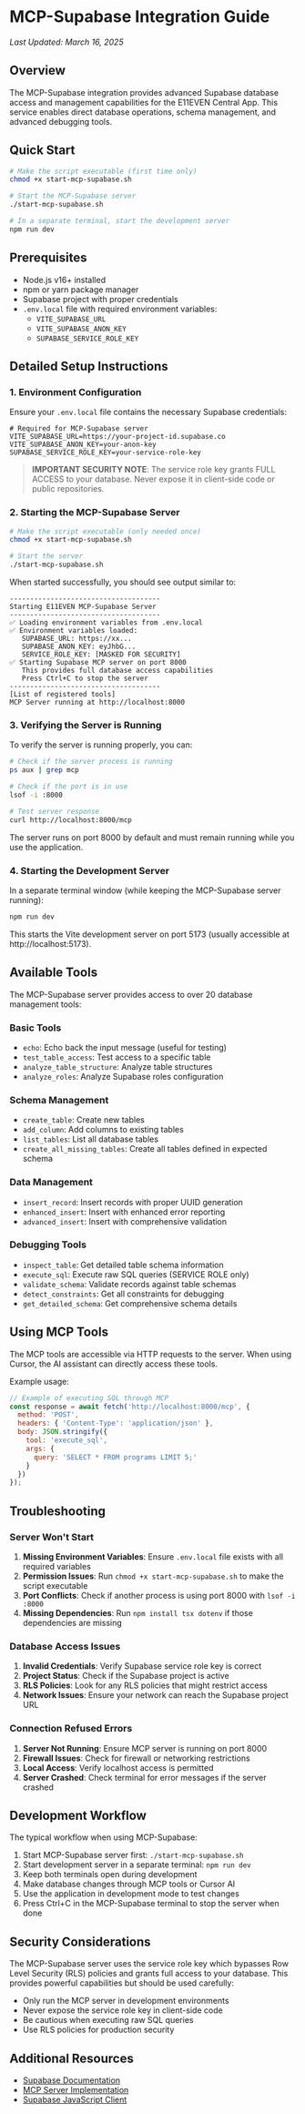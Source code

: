 # MCP-Supabase Integration Guide

*Last Updated: March 16, 2025*

## Overview

The MCP-Supabase integration provides advanced Supabase database access and management capabilities for the E11EVEN Central App. This service enables direct database operations, schema management, and advanced debugging tools.

## Quick Start

```bash
# Make the script executable (first time only)
chmod +x start-mcp-supabase.sh

# Start the MCP-Supabase server
./start-mcp-supabase.sh

# In a separate terminal, start the development server
npm run dev
```

## Prerequisites

- Node.js v16+ installed
- npm or yarn package manager
- Supabase project with proper credentials
- `.env.local` file with required environment variables:
  - `VITE_SUPABASE_URL`
  - `VITE_SUPABASE_ANON_KEY`
  - `SUPABASE_SERVICE_ROLE_KEY`

## Detailed Setup Instructions

### 1. Environment Configuration

Ensure your `.env.local` file contains the necessary Supabase credentials:

```
# Required for MCP-Supabase server
VITE_SUPABASE_URL=https://your-project-id.supabase.co
VITE_SUPABASE_ANON_KEY=your-anon-key
SUPABASE_SERVICE_ROLE_KEY=your-service-role-key
```

> **IMPORTANT SECURITY NOTE**: The service role key grants FULL ACCESS to your database. Never expose it in client-side code or public repositories.

### 2. Starting the MCP-Supabase Server

```bash
# Make the script executable (only needed once)
chmod +x start-mcp-supabase.sh

# Start the server
./start-mcp-supabase.sh
```

When started successfully, you should see output similar to:
```
-------------------------------------
Starting E11EVEN MCP-Supabase Server
-------------------------------------
✅ Loading environment variables from .env.local
✅ Environment variables loaded:
   SUPABASE_URL: https://xx...
   SUPABASE_ANON_KEY: eyJhbG...
   SERVICE_ROLE_KEY: [MASKED FOR SECURITY]
✅ Starting Supabase MCP server on port 8000
   This provides full database access capabilities
   Press Ctrl+C to stop the server
-------------------------------------
[List of registered tools]
MCP Server running at http://localhost:8000
```

### 3. Verifying the Server is Running

To verify the server is running properly, you can:

```bash
# Check if the server process is running
ps aux | grep mcp

# Check if the port is in use
lsof -i :8000

# Test server response
curl http://localhost:8000/mcp
```

The server runs on port 8000 by default and must remain running while you use the application.

### 4. Starting the Development Server

In a separate terminal window (while keeping the MCP-Supabase server running):

```bash
npm run dev
```

This starts the Vite development server on port 5173 (usually accessible at http://localhost:5173).

## Available Tools

The MCP-Supabase server provides access to over 20 database management tools:

### Basic Tools
- `echo`: Echo back the input message (useful for testing)
- `test_table_access`: Test access to a specific table
- `analyze_table_structure`: Analyze table structures
- `analyze_roles`: Analyze Supabase roles configuration

### Schema Management
- `create_table`: Create new tables
- `add_column`: Add columns to existing tables
- `list_tables`: List all database tables
- `create_all_missing_tables`: Create all tables defined in expected schema

### Data Management
- `insert_record`: Insert records with proper UUID generation
- `enhanced_insert`: Insert with enhanced error reporting
- `advanced_insert`: Insert with comprehensive validation

### Debugging Tools
- `inspect_table`: Get detailed table schema information
- `execute_sql`: Execute raw SQL queries (SERVICE ROLE only)
- `validate_schema`: Validate records against table schemas
- `detect_constraints`: Get all constraints for debugging
- `get_detailed_schema`: Get comprehensive schema details

## Using MCP Tools

The MCP tools are accessible via HTTP requests to the server. When using Cursor, the AI assistant can directly access these tools.

Example usage:
```javascript
// Example of executing SQL through MCP
const response = await fetch('http://localhost:8000/mcp', {
  method: 'POST',
  headers: { 'Content-Type': 'application/json' },
  body: JSON.stringify({
    tool: 'execute_sql',
    args: {
      query: 'SELECT * FROM programs LIMIT 5;'
    }
  })
});
```

## Troubleshooting

### Server Won't Start

1. **Missing Environment Variables**: Ensure `.env.local` file exists with all required variables
2. **Permission Issues**: Run `chmod +x start-mcp-supabase.sh` to make the script executable
3. **Port Conflicts**: Check if another process is using port 8000 with `lsof -i :8000`
4. **Missing Dependencies**: Run `npm install tsx dotenv` if those dependencies are missing

### Database Access Issues

1. **Invalid Credentials**: Verify Supabase service role key is correct
2. **Project Status**: Check if the Supabase project is active
3. **RLS Policies**: Look for any RLS policies that might restrict access
4. **Network Issues**: Ensure your network can reach the Supabase project URL

### Connection Refused Errors

1. **Server Not Running**: Ensure MCP server is running on port 8000
2. **Firewall Issues**: Check for firewall or networking restrictions
3. **Local Access**: Verify localhost access is permitted
4. **Server Crashed**: Check terminal for error messages if the server crashed

## Development Workflow

The typical workflow when using MCP-Supabase:

1. Start MCP-Supabase server first: `./start-mcp-supabase.sh`
2. Start development server in a separate terminal: `npm run dev`
3. Keep both terminals open during development
4. Make database changes through MCP tools or Cursor AI
5. Use the application in development mode to test changes
6. Press Ctrl+C in the MCP-Supabase terminal to stop the server when done

## Security Considerations

The MCP-Supabase server uses the service role key which bypasses Row Level Security (RLS) policies and grants full access to your database. This provides powerful capabilities but should be used carefully:

- Only run the MCP server in development environments
- Never expose the service role key in client-side code
- Be cautious when executing raw SQL queries
- Use RLS policies for production security

## Additional Resources

- [Supabase Documentation](https://supabase.com/docs)
- [MCP Server Implementation](src/mcp/index.ts)
- [Supabase JavaScript Client](https://supabase.com/docs/reference/javascript) 